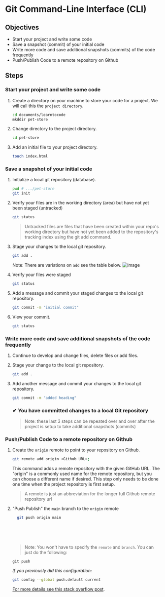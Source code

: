 # Git Command-Line Interface (CLI)

## Objectives

- Start your project and write some code
- Save a snapshot (commit) of your initial code
- Write more code and save additional snapshots (commits) of the code frequently
- Push/Publish Code to a remote repository on Github

## Steps

### Start your project and write some code

>

1. Create a directory on your machine to store your code for a project. We will call this the `project directory`.

   ```sh
   cd documents/learntocode
   mkddir pet-store
   ```

1. Change directory to the project directory.

   ```sh
   cd pet-store
   ```

1. Add an initial file to your project directory.

   ```sh
   touch index.html
   ```

### Save a snapshot of your initial code

1. Initialize a local git repository (database).

   ```sh
   pwd # .../pet-store
   git init
   ```

1. Verify your files are in the working directory (area) but have not yet been staged (untracked)

   ```sh
   git status
   ```

   > Untracked files are files that have been created within your repo's working directory but have not yet been added to the repository's tracking index using the git add command.

1. Stage your changes to the local git repository.

   ```sh
   git add .
   ```

   Note: There are variations on `add` see the table below.
   ![image](https://user-images.githubusercontent.com/1474579/231919014-51d16b04-cb64-482c-b457-a446140a830b.png)

1. Verify your files were staged

   ```sh
   git status
   ```

1. Add a message and commit your staged changes to the local git repository.

   ```sh
   git commit -m "initial commit"
   ```

1. View your commit.

   ```sh
   git status
   ```

### Write more code and save additional snapshots of the code frequently

1. Continue to develop and change files, delete files or add files.
1. Stage your change to the local git repository.

   ```sh
   git add .
   ```

1. Add another message and commit your changes to the local git repository.

   ```sh
   git commit -m "added heading"
   ```

   ### &#10004; You have committed changes to a local Git repository

   > Note: these last 3 steps can be repeated over and over after the project is setup to take additional snapshots (commits)

### Push/Publish Code to a remote repository on Github

1.  Create the `origin` remote to point to your repository on Github.

    ```bash
    git remote add origin <Github URL>;
    ```

    This command adds a remote repository with the given GitHub URL. The "origin" is a commonly used name for the remote repository, but you can choose a different name if desired. This step only needs to be done one time when the project repository is first setup.

    > A remote is just an abbreviation for the longer full Github remote repository url

1.  "Push Publish" the `main` branch to the `origin` remote

    ```sh
      git push origin main
    ```

    <br/>
    <br/>
    <br/>


   
    >  Note: You won't have to specify the `remote` and `branch`. You can just do the following:

    ```
    git push
    ```

    _If you previously did this configuration:_

    ```sh
    git config --global push.default current
    ```

    [For more details see this stack overflow post](https://stackoverflow.com/questions/37770467/why-do-i-have-to-git-push-set-upstream-origin-branch).
